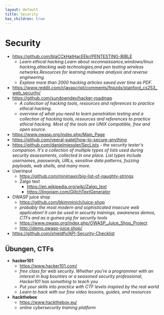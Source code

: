 ```yaml
---
layout: default
title: Security
has_children: true
---
```


# Security
- <https://github.com/blaCCkHatHacEEkr/PENTESTING-BIBLE>
    - *Learn ethical hacking.Learn about reconnaissance,windows/linux hacking,attacking web technologies,and pen testing wireless networks.Resources for learning malware analysis and reverse engineering.*
    - *Explore more than 2000 hacking articles saved over time as PDF.* 
- <https://www.reddit.com/r/javascript/comments/fnpzdx/stanford_cs253_web_security/>
- <https://github.com/sundowndev/hacker-roadmap>
    - *A collection of hacking tools, resources and references to practice ethical hacking.*
    - *overview of what you need to learn penetration testing and a collection of hacking tools, resources and references to practice ethical hacking. Most of the tools are UNIX compatible, free and open source.* 
- <https://www.owasp.org/index.php/Main_Page>
- <https://github.com/veeral-patel/how-to-secure-anything>
- <https://github.com/danielmiessler/SecLists> - *the security tester's companion. It's a collection of multiple types of lists used during security assessments, collected in one place. List types include usernames, passwords, URLs, sensitive data patterns, fuzzing payloads, web shells, and many more.*
- Userinput
    - <https://github.com/minimaxir/big-list-of-naughty-strings>
    - Zalgo text
        - <https://en.wikipedia.org/wiki/Zalgo_text>
        - <https://lingojam.com/GlitchTextGenerator>
- OWASP juice shop
    - <https://github.com/bkimminich/juice-shop>
    - *probably the most modern and sophisticated insecure web application! It can be used in security trainings, awareness demos, CTFs and as a guinea pig for security tools*
    - <https://www.owasp.org/index.php/OWASP_Juice_Shop_Project>
    - <http://demo.owasp-juice.shop/>
- <https://github.com/shieldfy/API-Security-Checklist>


## Übungen, CTFs
- **hacker101**
    - <https://www.hacker101.com/>
    - *free class for web security. Whether you’re a programmer with an interest in bug bounties or a seasoned security professional, Hacker101 has something to teach you*
    - *Put your skills into practice with CTF levels inspired by the real world*
    - *Learn to hack with our free video lessons, guides, and resources*
- **hackthebox**
    - <https://www.hackthebox.eu/>
    - *online cybersecurity training platform* 

